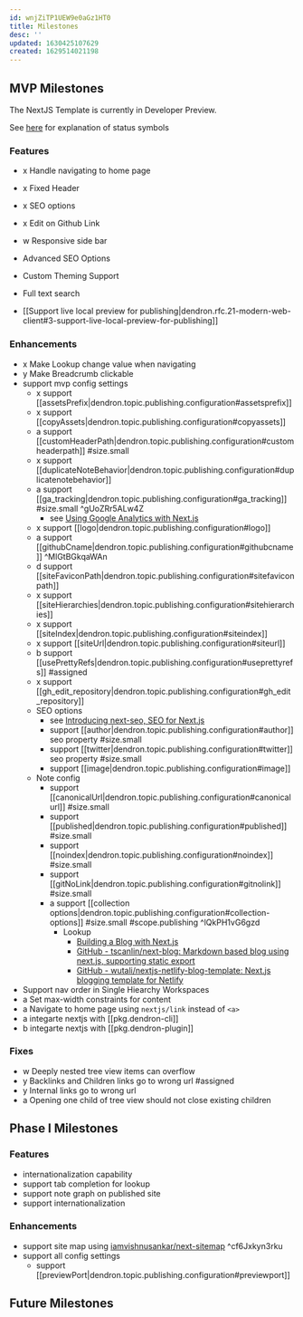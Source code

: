 ```yaml
---
id: wnjZiTP1UEW9e0aGz1HT0
title: Milestones
desc: ''
updated: 1630425107629
created: 1629514021198
---
```


## MVP Milestones

The NextJS Template is currently in Developer Preview. 

See [here](https://handbook.dendron.so/notes/0292b34e-47eb-4499-8f49-d9891accdb3d.html) for explanation of status symbols

### Features
- x Handle navigating to home page
- x Fixed Header
- x SEO options
- x Edit on Github Link
- w Responsive side bar 
-   Advanced SEO Options 

-   Custom Theming Support
-   Full text search
-   [[Support live local preview for publishing|dendron.rfc.21-modern-web-client#3-support-live-local-preview-for-publishing]]

### Enhancements
- x Make Lookup change value when navigating
- y Make Breadcrumb clickable 
- support mvp config settings
  - x support [[assetsPrefix|dendron.topic.publishing.configuration#assetsprefix]]
  - x support [[copyAssets|dendron.topic.publishing.configuration#copyassets]]
  - a support [[customHeaderPath|dendron.topic.publishing.configuration#customheaderpath]] #size.small 
  - x support [[duplicateNoteBehavior|dendron.topic.publishing.configuration#duplicatenotebehavior]]
  - a support [[ga_tracking|dendron.topic.publishing.configuration#ga_tracking]] #size.small  ^gUoZRr5ALw4Z 
    - see [Using Google Analytics with Next.js](https://malloc.fi/using-google-analytics-with-next-js)
  - x support [[logo|dendron.topic.publishing.configuration#logo]]
  - a support [[githubCname|dendron.topic.publishing.configuration#githubcname]] ^MlGtBGkqaWAn
  - d support [[siteFaviconPath|dendron.topic.publishing.configuration#sitefaviconpath]]
  - x support [[siteHierarchies|dendron.topic.publishing.configuration#sitehierarchies]]
  - x support [[siteIndex|dendron.topic.publishing.configuration#siteindex]]
  - x support [[siteUrl|dendron.topic.publishing.configuration#siteurl]]
  - b support [[usePrettyRefs|dendron.topic.publishing.configuration#useprettyrefs]] #assigned
  - x support [[gh_edit_repository|dendron.topic.publishing.configuration#gh_edit_repository]]
  - SEO options
    - see [Introducing next-seo, SEO for Next.js](https://www.garymeehan.ie/blog/seo-in-nextjs-with-next-seo)
    -   support [[author|dendron.topic.publishing.configuration#author]] seo property #size.small
    -   support [[twitter|dendron.topic.publishing.configuration#twitter]] seo property #size.small
    -   support [[image|dendron.topic.publishing.configuration#image]]
  - Note config
    -   support [[canonicalUrl|dendron.topic.publishing.configuration#canonicalurl]] #size.small
    -   support [[published|dendron.topic.publishing.configuration#published]] #size.small
    -   support [[noindex|dendron.topic.publishing.configuration#noindex]] #size.small
    -   support [[gitNoLink|dendron.topic.publishing.configuration#gitnolink]] #size.small
    - a support [[collection options|dendron.topic.publishing.configuration#collection-options]] #size.small #scope.publishing ^lQkPH1vG6gzd
        - Lookup
          - [Building a Blog with Next.js](https://timber.io/blog/building-a-blog-with-next-js/)
          - [GitHub - tscanlin/next-blog: Markdown based blog using next.js, supporting static export](https://github.com/tscanlin/next-blog)
          - [GitHub - wutali/nextjs-netlify-blog-template: Next.js blogging template for Netlify](https://github.com/wutali/nextjs-netlify-blog-template)
-   Support nav order in Single Hiearchy Workspaces
- a Set max-width constraints for content 
- a Navigate to home page using `nextjs/link` instead of `<a>` 
- a integarte nextjs with [[pkg.dendron-cli]] 
- b integarte nextjs with [[pkg.dendron-plugin]]

### Fixes
- w Deeply nested tree view items can overflow 
- y Backlinks and Children links go to wrong url #assigned
- y Internal links go to wrong url  
- a Opening one child of tree view should not close existing children
<!-- -   CanoncialBaseUrl, remove autoappend .html behavior -->
<!-- -   Sometimes breadcrumb doesn't load -->

## Phase I Milestones

### Features
- internationalization capability
- support tab completion for lookup
- support note graph on published site
- support internationalization

### Enhancements
-   support site map using [iamvishnusankar/next-sitemap](https://github.com/iamvishnusankar/next-sitemap#readme) ^cf6Jxkyn3rku
- support all config settings
  -   support [[previewPort|dendron.topic.publishing.configuration#previewport]]

## Future Milestones
